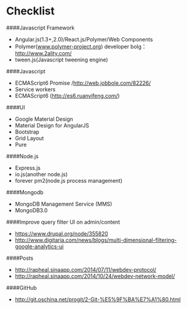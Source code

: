 Checklist
=========

####Javascript Framework
- Angular.js(1.3+,2.0)/React.js/Polymer/Web Components
- Polymer(www.polymer-project.org) developer bolg：http://www.2ality.com/
- tween.js(Javascript tweening engine)

####Javascript
- ECMAScript6 Promise /http://web.jobbole.com/82226/
- Service workers
- ECMAScript6 (http://es6.ruanyifeng.com/)

####UI
- Google Material Design
- Material Design for AngularJS
- Bootstrap
- Grid Layout
- Pure

####Node.js
- Express.js
- io.js(another node.js)
- forever pm2(node.js process management)

####Mongodb
- MongoDB Management Service (MMS)
- MongoDB3.0

####Improve query filter UI on admin/content
- https://www.drupal.org/node/355820
- http://www.digitaria.com/news/blogs/multi-dimensional-filtering-google-analytics-ui

####Posts
- http://rapheal.sinaapp.com/2014/07/11/webdev-protocol/
- http://rapheal.sinaapp.com/2014/10/24/webdev-network-model/

####GitHub
- http://git.oschina.net/progit/2-Git-%E5%9F%BA%E7%A1%80.html
